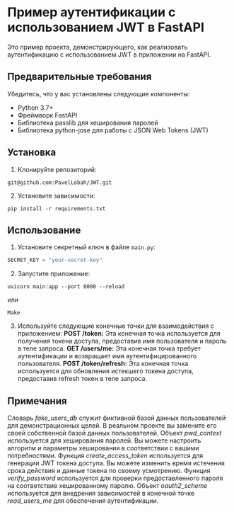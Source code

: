 # Пример аутентификации с использованием JWT в FastAPI

Это пример проекта, демонстрирующего, как реализовать аутентификацию с использованием JWT в приложении на FastAPI.

## Предварительные требования

Убедитесь, что у вас установлены следующие компоненты:

- Python 3.7+
- Фреймворк FastAPI
- Библиотека passlib для хеширования паролей
- Библиотека python-jose для работы с JSON Web Tokens (JWT)

## Установка

1. Клонируйте репозиторий:
```
git@github.com:PavelLobah/JWT.git
```


2. Установите зависимости:
```
pip install -r requirements.txt
```

## Использование

1. Установите секретный ключ в файле `main.py`:

```python
SECRET_KEY = "your-secret-key"
```

2. Запустите приложение:
```
uvicorn main:app --port 8000 --reload
```
или
```
Make
```

3. Используйте следующие конечные точки для взаимодействия с приложением:
**POST /token:** Эта конечная точка используется для получения токена доступа, предоставив имя пользователя и пароль в теле запроса.
**GET /users/me:** Эта конечная точка требует аутентификации и возвращает имя аутентифицированного пользователя.
**POST /token/refresh:** Эта конечная точка используется для обновления истекшего токена доступа, предоставив refresh токен в теле запроса.

## Примечания
Словарь *fake_users_db* служит фиктивной базой данных пользователей для демонстрационных целей. В реальном проекте вы замените его своей собственной базой данных пользователей.
Объект *pwd_context* используется для хеширования паролей. Вы можете настроить алгоритм и параметры хеширования в соответствии с вашими потребностями.
Функция *create_access_token* используется для генерации JWT токена доступа. Вы можете изменить время истечения срока действия и данные токена по своему усмотрению.
Функция *verify_password* используется для проверки предоставленного пароля на соответствие хешированному паролю.
Объект *oauth2_scheme* используется для внедрения зависимостей в конечной точке *read_users_me* для обеспечения аутентификации.